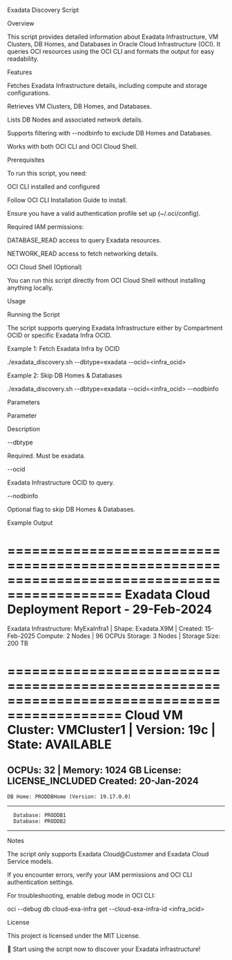 Exadata Discovery Script

Overview

This script provides detailed information about Exadata Infrastructure, VM Clusters, DB Homes, and Databases in Oracle Cloud Infrastructure (OCI). It queries OCI resources using the OCI CLI and formats the output for easy readability.

Features

Fetches Exadata Infrastructure details, including compute and storage configurations.

Retrieves VM Clusters, DB Homes, and Databases.

Lists DB Nodes and associated network details.

Supports filtering with --nodbinfo to exclude DB Homes and Databases.

Works with both OCI CLI and OCI Cloud Shell.

Prerequisites

To run this script, you need:

OCI CLI installed and configured

Follow OCI CLI Installation Guide to install.

Ensure you have a valid authentication profile set up (~/.oci/config).

Required IAM permissions:

DATABASE_READ access to query Exadata resources.

NETWORK_READ access to fetch networking details.

OCI Cloud Shell (Optional)

You can run this script directly from OCI Cloud Shell without installing anything locally.

Usage

Running the Script

The script supports querying Exadata Infrastructure either by Compartment OCID or specific Exadata Infra OCID.

Example 1: Fetch Exadata Infra by OCID

./exadata_discovery.sh --dbtype=exadata --ocid=<infra_ocid>

Example 2: Skip DB Homes & Databases

./exadata_discovery.sh --dbtype=exadata --ocid=<infra_ocid> --nodbinfo

Parameters

Parameter

Description

--dbtype

Required. Must be exadata.

--ocid

Exadata Infrastructure OCID to query.

--nodbinfo

Optional flag to skip DB Homes & Databases.

Example Output

============================================================================================
Exadata Cloud Deployment Report - 29-Feb-2024
============================================================================================

Exadata Infrastructure: MyExaInfra1 | Shape: Exadata.X9M | Created: 15-Feb-2025
Compute: 2 Nodes | 96 OCPUs
Storage: 3 Nodes | Storage Size: 200 TB

============================================================================================
  Cloud VM Cluster: VMCluster1 | Version: 19c | State: AVAILABLE
============================================================================================
  OCPUs: 32 | Memory: 1024 GB
  License: LICENSE_INCLUDED
  Created: 20-Jan-2024
  -------------------------------------------------------------------------------------------
    DB Home: PRODDBHome (Version: 19.17.0.0)
  -------------------------------------------------------------------------------------------
      Database: PRODDB1
      Database: PRODDB2
  -------------------------------------------------------------------------------------------

Notes

The script only supports Exadata Cloud@Customer and Exadata Cloud Service models.

If you encounter errors, verify your IAM permissions and OCI CLI authentication settings.

For troubleshooting, enable debug mode in OCI CLI:

oci --debug db cloud-exa-infra get --cloud-exa-infra-id <infra_ocid>

License

This project is licensed under the MIT License.

🚀 Start using the script now to discover your Exadata infrastructure!

